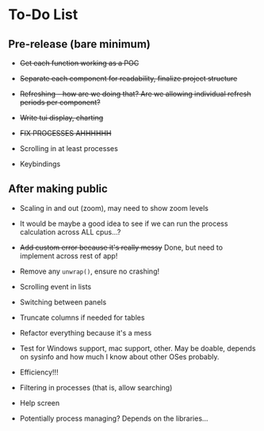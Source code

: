 # To-Do List

## Pre-release (bare minimum)

* ~~Get each function working as a POC~~

* ~~Separate each component for readability, finalize project structure~~

* ~~Refreshing - how are we doing that?  Are we allowing individual refresh periods per component?~~

* ~~Write tui display, charting~~

* ~~FIX PROCESSES AHHHHHH~~

* Scrolling in at least processes

* Keybindings

## After making public

* Scaling in and out (zoom), may need to show zoom levels

* It would be maybe a good idea to see if we can run the process calculation across ALL cpus...?

* ~~Add custom error because it's really messy~~ Done, but need to implement across rest of app!

* Remove any ``unwrap()``, ensure no crashing!

* Scrolling event in lists

* Switching between panels

* Truncate columns if needed for tables

* Refactor everything because it's a mess

* Test for Windows support, mac support, other.  May be doable, depends on sysinfo and how much I know about other OSes probably.

* Efficiency!!!

* Filtering in processes (that is, allow searching)

* Help screen

* Potentially process managing?  Depends on the libraries...
